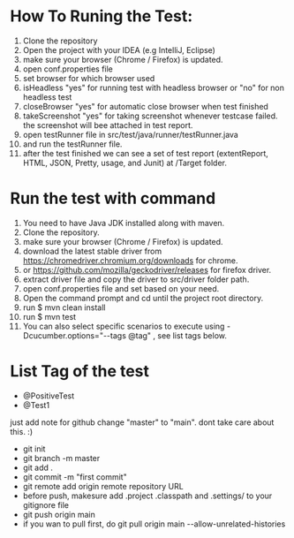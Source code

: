 # How To Runing the Test:
1. Clone the repository
2. Open the project with your IDEA (e.g IntelliJ, Eclipse)
3. make sure your browser (Chrome / Firefox) is updated.
4. open conf.properties file
5. set browser for which browser used
6. isHeadless "yes" for running test with headless browser or "no" for non headless test
7. closeBrowser "yes" for automatic close browser when test finished
8. takeScreenshot "yes" for taking screenshot whenever testcase failed. the screenshot will bee attached in test report.
9. open testRunner file in src/test/java/runner/testRunner.java
10. and run the testRunner file.
11. after the test finished we can see a set of test report (extentReport, HTML, JSON, Pretty, usage, and Junit) at /Target folder. 

# Run the test with command
1. You need to have Java JDK installed along with maven.
1. Clone the repository.
3. make sure your browser (Chrome / Firefox) is updated.
4. download the latest stable driver from https://chromedriver.chromium.org/downloads for chrome.
5. or https://github.com/mozilla/geckodriver/releases for firefox driver.
5. extract driver file and copy the driver to src/driver folder path.
4. open conf.properties file and set based on your need.
5. Open the command prompt and cd until the project root directory.
9. run $ mvn clean install
10. run $ mvn test
11. You can also select specific scenarios to execute using -Dcucumber.options="--tags @tag" , see list tags below.

# List Tag of the test

- @PositiveTest
- @Test1




just add note for github change "master" to "main". dont take care about this. :)
- git init
- git branch -m master
- git add .
- git commit -m "first commit"
- git remote add origin remote repository URL
- before push, makesure add .project .classpath and .settings/ to your gitignore file
- git push origin main
- if you wan to pull first, do git pull origin main --allow-unrelated-histories
